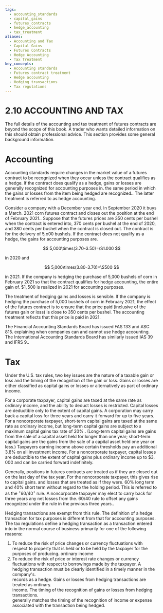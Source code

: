 ```yaml
---
tags:
  - accounting_standards
  - capital_gains
  - futures_contracts
  - hedge_accounting
  - tax_treatment
aliases:
  - Accounting and Tax
  - Capital Gains
  - Futures Contracts
  - Hedge Accounting
  - Tax Treatment
key_concepts:
  - Accounting standards
  - Futures contract treatment
  - Hedge accounting
  - Hedging transactions
  - Tax regulations
---
```


# 2.10 ACCOUNTING AND TAX  

The full details of the accounting and tax treatment of futures contracts are beyond the scope of this book. A trader who wants detailed information on this should obtain professional advice. This section provides some general background information.  

# Accounting  

Accounting standards require changes in the market value of a futures contract to be recognized when they occur unless the contract qualifies as a hedge. If the contract does qualify as a hedge, gains or losses are generally recognized for accounting purposes in. the same period in which the gains or losses from the item being hedged are recognized.. The latter treatment is referred to as hedge accounting.  

Consider a company with a December year end. In September 2020 it buys a March. 2021 corn futures contract and closes out the position at the end of February 2021.. Suppose that the futures prices are 350 cents per bushel when the contract is entered into, 370 cents per bushel at the end of 2020, and 380 cents per bushel when the contract is closed out. The contract is for the delivery of 5,o00 bushels. If the contract does not qualify as a hedge, the gains for accounting purposes are.  

$$
5,000\times(3.70-3.50)=\S1.000
$$  

in 2020 and  

$$
5,000\times(3.80-3.70)=\S500
$$  

in 2021. If the company is hedging the purchase of 5,000 bushels of corn in February 2021 so that the contract qualifies for hedge accounting, the entire gain of. $\$1,500$ is realized in 2021 for accounting purposes.  

The treatment of hedging gains and losses is sensible. If the company is hedging the purchase of 5,000 bushels of corn in February 2021, the effect of the futures contract is to ensure that the price paid (inclusive of the futures gain or loss) is close to 350 cents per bushel. The accounting treatment reflects that this price is paid in 2021.  

The Financial Accounting Standards Board has issued FAS 133 and ASC 815. explaining when companies can and cannot use hedge accounting. The International Accounting Standards Board has similarly issued IAS 39 and IFRS 9..  

# Tax  

Under the U.S. tax rules, two key issues are the nature of a taxable gain or loss and the timing of the recognition of the gain or loss. Gains or losses are either classified as capital gains or losses or alternatively as part of ordinary income.  

For a corporate taxpayer, capital gains are taxed at the same rate as ordinary income, and the ability to deduct losses is restricted. Capital losses are deductible only to the extent of capital gains. A corporation may carry back a capital loss for three years and carry it forward for up to five years. For a noncorporate taxpayer, short-term capital gains are taxed at the same rate as ordinary income, but long-term capital gains are subject to a maximum capital gains tax rate of $20\%$ . (Long-term capital gains are gains from the sale of a capital asset held for longer than one year; short-term capital gains are the gains from the sale of a capital asset held one year or less.) Taxpayers earning income above certain thresholds pay an additional $3.8\%$ on all investment income. For a noncorporate taxpayer, capital losses are deductible to the extent of capital gains plus ordinary income up to $\$3,000$ and can be carried forward indefinitely.  

Generally, positions in futures contracts are treated as if they are closed out on the last day of the tax year. For the noncorporate taxpayer, this gives rise to capital gains. and losses that are treated as if they were. $60\%$ long term and $40\%$ short term without regard to the holding period. This is referred to as the $\mathrm{^{\circ}60/40^{\circ}}$ rule. A noncorporate taxpayer may elect to carry back for three years any net losses from the. $60/40$ rule to offset any gains recognized under the rule in the previous three years..  

Hedging transactions are exempt from this rule. The definition of a hedge transaction for tax purposes is different from that for accounting purposes. The tax regulations define a hedging transaction as a transaction entered into in the normal course of business primarily for one of the following reasons:  

1. To reduce the risk of price changes or currency fluctuations with respect to property that is held or to be held by the taxpayer for the purposes of producing. ordinary income   
2. To reduce the risk of price or interest rate changes or currency fluctuations with respect to borrowings made by the taxpayer. A hedging transaction must be clearly identified in a timely manner in the company's.   
records as a hedge. Gains or losses from hedging transactions are treated as ordinary.   
income. The timing of the recognition of gains or losses from hedging transactions.   
generally matches the timing of the recognition of income or expense associated with the transaction being hedged.  
